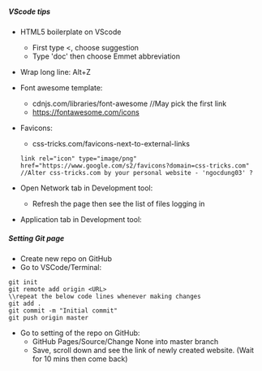 ##### VScode tips
- HTML5 boilerplate on VScode 
    - First type <, choose suggestion
    - Type 'doc' then choose Emmet abbreviation
- Wrap long line: Alt+Z
- Font awesome template: 
    - cdnjs.com/libraries/font-awesome  //May pick the first link
    - https://fontawesome.com/icons
- Favicons: 
    - css-tricks.com/favicons-next-to-external-links
    ```
    link rel="icon" type="image/png" href="https://www.google.com/s2/favicons?domain=css-tricks.com"  //Alter css-tricks.com by your personal website - 'ngocdung03' ?
    ```

- Open Network tab in Development tool: 
    - Refresh the page then see the list of files logging in 
- Application tab in Development tool:
    
##### Setting Git page
- Create new repo on GitHub
- Go to VSCode/Terminal:
```
git init
git remote add origin <URL>
\\repeat the below code lines whenever making changes
git add .
git commit -m "Initial commit"
git push origin master
```
- Go to setting of the repo on GitHub:
    - GitHub Pages/Source/Change None into master branch 
    - Save, scroll down and see the link of newly created website. (Wait for 10 mins then come back)
